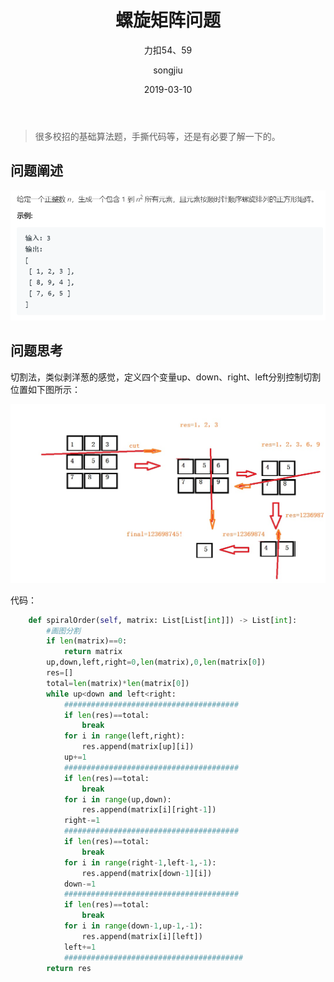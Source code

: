 ﻿---
layout:     post
title:      螺旋矩阵问题
subtitle:   力扣54、59
date:       2019-03-10
author:     songjiu
header-img: img/post-bg-ios9-web.jpg
catalog: true
tags:
    - 算法
---

>很多校招的基础算法题，手撕代码等，还是有必要了解一下的。

## 问题阐述

![](/img/lxjz1.jpg)

## 问题思考

切割法，类似剥洋葱的感觉，定义四个变量up、down、right、left分别控制切割位置如下图所示：

![](/img/lxjz2.jpg)

代码：
```python
    def spiralOrder(self, matrix: List[List[int]]) -> List[int]:
        #画图分割
        if len(matrix)==0:
            return matrix
        up,down,left,right=0,len(matrix),0,len(matrix[0])
        res=[]
        total=len(matrix)*len(matrix[0])
        while up<down and left<right:
            #######################################
            if len(res)==total:
                break
            for i in range(left,right):
                res.append(matrix[up][i])
            up+=1
            #######################################
            if len(res)==total:
                break
            for i in range(up,down):
                res.append(matrix[i][right-1])
            right-=1
            #######################################
            if len(res)==total:
                break
            for i in range(right-1,left-1,-1):
                res.append(matrix[down-1][i])
            down-=1
            #######################################
            if len(res)==total:
                break
            for i in range(down-1,up-1,-1):
                res.append(matrix[i][left])
            left+=1
            ########################################
        return res
```







